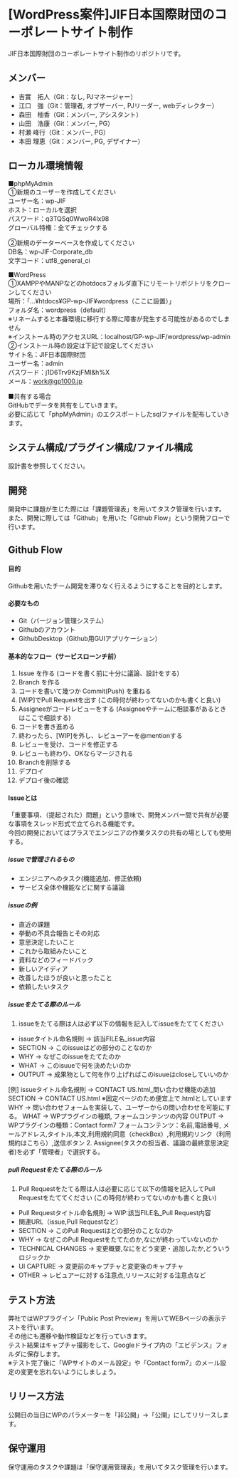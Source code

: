 # [WordPress案件]JIF日本国際財団のコーポレートサイト制作
JIF日本国際財団のコーポレートサイト制作のリポジトリです。

## メンバー
- 吉實　拓人（Git：なし, PJマネージャー）
- 江口　強（Git：管理者, オブザーバー, PJリーダー, webディレクター）
- 森田　柚香（Git：メンバー, アシスタント）
- 山田　浩康（Git：メンバー, PG）
- 村瀬 峰行（Git：メンバー, PG）
- 本田 理恵（Git：メンバー, PG, デザイナー）
## ローカル環境情報
■phpMyAdmin  
①新規のユーザーを作成してください  
ユーザー名：wp-JIF  
ホスト：ローカルを選択  
パスワード：q3TQSq0WwoR4lx98  
グローバル特権：全てチェックする  

②新規のデーターベースを作成してください  
DB名：wp-JIF-Corporate_db  
文字コード：utf8_general_ci  

■WordPress  
①XAMPPやMANPなどのhotdocsフォルダ直下にリモートリポジトリをクローンしてください  
場所：「…¥htdocs¥GP-wp-JIF¥wordpress（ここに設置）」  
フォルダ名：wordpress（default）  
※リネームすると本番環境に移行する際に障害が発生する可能性があるのでしません  
※インストール時のアクセスURL：localhost/GP-wp-JIF/wordpress/wp-admin  
②インストール時の設定は下記で設定してください  
サイト名：JIF日本国際財団  
ユーザー名：admin  
パスワード：j1D6Trv9KzjFMI&h%X  
メール：work@gp1000.jp  

■共有する場合  
GitHubでデータを共有をしていきます。  
必要に応じて「phpMyAdmin」のエクスポートしたsqlファイルを配布していきます。

## システム構成/プラグイン構成/ファイル構成
設計書を参照してください。
## 開発
開発中に課題が生じた際には「課題管理表」を用いてタスク管理を行います。  
また、開発に際しては「Github」を用いた「Github Flow」という開発フローで行います。


## Github Flow
#### 目的
Githubを用いたチーム開発を滞りなく行えるようにすることを目的とします。
#### 必要なもの
- Git（バージョン管理システム）  
- Githubのアカウント  
- GithubDesktop（Github用GUIアプリケーション）
#### 基本的なフロー（サービスローンチ前）
1. Issue を作る (コードを書く前に十分に議論、設計をする)
2. Branch を作る
3. コードを書いて幾つか Commit(Push) を重ねる
4. [WIP]でPull Requestを出す (この時何が終わってないのかも書くと良い)
5. Assigneeがコードレビューをする (Assigneeやチームに相談事があるときはここで相談する)
6. コードを書き進める
7. 終わったら、[WIP]を外し、レビューアーを@mentionする
8. レビューを受け、コードを修正する
9. レビューも終わり、OKならマージされる
10. Branchを削除する
11. デプロイ
12. デプロイ後の確認
#### Issueとは
「重要事項、（提起された）問題」という意味で、開発メンバー間で共有が必要な事項をスレッド形式で立てられる機能です。  
今回の開発においてはプラスでエンジニアの作業タスクの共有の場としても使用する。

##### issueで管理されるもの
- エンジニアへのタスク(機能追加、修正依頼)  
- サービス全体や機能などに関する議論

##### issueの例
- 直近の課題
- 挙動の不具合報告とその対応
- 意思決定したいこと
- これから取組みたいこと
- 資料などのフィードバック
- 新しいアイディア
- 改善したほうが良いと思ったこと
- 依頼したいタスク
##### issueをたてる際のルール
1. issueをたてる際は人は必ず以下の情報を記入してissueをたててください
  - issueタイトル命名規則 → 該当FILE名_issue内容
  - SECTION → このissueはどの部分のことなのか
  - WHY → なぜこのissueをたてたのか
  - WHAT → このisuueで何を決めたいのか
  - OUTPUT → 成果物として何を作り上げればこのisuueはcloseしていいのか
  

  [例]
  issueタイトル命名規則 → CONTACT US.html_問い合わせ機能の追加
  SECTION → CONTACT US.html ※固定ページのため便宜上で.htmlとしています
  WHY → 問い合わせフォームを実装して、ユーザーからの問い合わせを可能にする。
  WHAT → WPプラグインの種類, フォームコンテンツの内容
  OUTPUT → WPプラグインの種類：Contact form7 フォームコンテンツ：名前,電話番号, メールアドレス,タイトル,本文,利用規約同意（checkBox）,利用規約リンク（利用規約はこちら）,送信ボタン
2. Assignee(タスクの担当者、議論の最終意思決定者)を必ず「管理者」で選択する。
##### pull Requestをたてる際のルール
1. Pull Requestをたてる際は人は必要に応じて以下の情報を記入してPull Requestをたててください (この時何が終わってないのかも書くと良い)
  - Pull Requestタイトル命名規則 → WIP:該当FILE名_Pull Request内容
  - 関連URL（issue,Pull Requestなど）
  - SECTION → このPull Requestはどの部分のことなのか
  - WHY → なぜこのPull Requestをたてたのか,なにが終わっていないのか
  - TECHNICAL CHANGES → 変更概要,なにをどう変更・追加したか,どういうロジックか
  - UI CAPTURE → 変更前のキャプチャと変更後のキャプチャ
  - OTHER → レビュアーに対する注意点,リリースに対する注意点など

## テスト方法
弊社ではWPプラグイン「Public Post Preview」を用いてWEBページの表示テストを行います。  
その他にも遷移や動作検証などを行っていきます。  
テスト結果はキャプチャ撮影をして、Googleドライブ内の「エビデンス」フォルダに保存します。  
※テスト完了後に「WPサイトのメール設定」や「Contact form7」のメール設定の変更を忘れないようにしましょう。

## リリース方法
公開日の当日にWPのパラメーターを「非公開」→「公開」にしてリリースします。

## 保守運用
保守運用のタスクや課題は「保守運用管理表」を用いてタスク管理を行います。